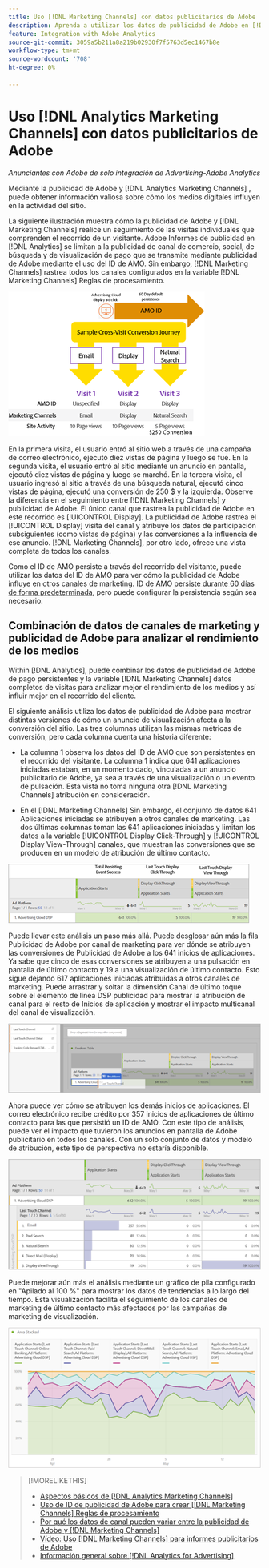 ```yaml
---
title: Uso [!DNL Marketing Channels] con datos publicitarios de Adobe
description: Aprenda a utilizar los datos de publicidad de Adobe en [!DNL Analytics Marketing Channels].
feature: Integration with Adobe Analytics
source-git-commit: 3059a5b211a8a219b02930f7f5763d5ec1467b8e
workflow-type: tm+mt
source-wordcount: '708'
ht-degree: 0%

---
```


# Uso [!DNL Analytics Marketing Channels] con datos publicitarios de Adobe

*Anunciantes con Adobe de solo integración de Advertising-Adobe Analytics*

Mediante la publicidad de Adobe y [!DNL Analytics Marketing Channels] , puede obtener información valiosa sobre cómo los medios digitales influyen en la actividad del sitio.

<!-- from video: By using Marketing Channels with your Adobe Advertising data, you can get a more holistic view of how your advertising efforts are affecting site behavior. In particular, you can see the value of your view-through and click-through data, and how your advertising assists or is assisted by other channels. -->

La siguiente ilustración muestra cómo la publicidad de Adobe y [!DNL Marketing Channels] realice un seguimiento de las visitas individuales que comprenden el recorrido de un visitante. Adobe Informes de publicidad en [!DNL Analytics] se limitan a la publicidad de canal de comercio, social, de búsqueda y de visualización de pago que se transmite mediante publicidad de Adobe mediante el uso del ID de AMO. Sin embargo, [!DNL Marketing Channels] rastrea todos los canales configurados en la variable [!DNL Marketing Channels] Reglas de procesamiento.

![Cómo usar la publicidad de Adobe y [!DNL Marketing Channels] realizar un seguimiento de las visitas individuales en el recorrido de un visitante](/help/integrations/assets/a4adc-mc-sample-journey2.png)

En la primera visita, el usuario entró al sitio web a través de una campaña de correo electrónico, ejecutó diez vistas de página y luego se fue. En la segunda visita, el usuario entró al sitio mediante un anuncio en pantalla, ejecutó diez vistas de página y luego se marchó. En la tercera visita, el usuario ingresó al sitio a través de una búsqueda natural, ejecutó cinco vistas de página, ejecutó una conversión de 250 $ y la izquierda. Observe la diferencia en el seguimiento entre [!DNL Marketing Channels] y publicidad de Adobe. El único canal que rastrea la publicidad de Adobe en este recorrido es [!UICONTROL Display]. La publicidad de Adobe rastrea el [!UICONTROL Display] visita del canal y atribuye los datos de participación subsiguientes (como vistas de página) y las conversiones a la influencia de ese anuncio. [!DNL Marketing Channels], por otro lado, ofrece una vista completa de todos los canales.

Como el ID de AMO persiste a través del recorrido del visitante, puede utilizar los datos del ID de AMO para ver cómo la publicidad de Adobe influye en otros canales de marketing. ID de AMO [persiste durante 60 días de forma predeterminada](/help/integrations/analytics/overview.md), pero puede configurar la persistencia según sea necesario.

## Combinación de datos de canales de marketing y publicidad de Adobe para analizar el rendimiento de los medios

Within [!DNL Analytics], puede combinar los datos de publicidad de Adobe de pago persistentes y la variable [!DNL Marketing Channels] datos completos de visitas para analizar mejor el rendimiento de los medios y así influir mejor en el recorrido del cliente.

El siguiente análisis utiliza los datos de publicidad de Adobe para mostrar distintas versiones de cómo un anuncio de visualización afecta a la conversión del sitio. Las tres columnas utilizan las mismas métricas de conversión, pero cada columna cuenta una historia diferente:

* La columna 1 observa los datos del ID de AMO que son persistentes en el recorrido del visitante. La columna 1 indica que 641 aplicaciones iniciadas estaban, en un momento dado, vinculadas a un anuncio publicitario de Adobe, ya sea a través de una visualización o un evento de pulsación. Esta vista no toma ninguna otra [!DNL Marketing Channels] atribución en consideración.

* En el [!DNL Marketing Channels] Sin embargo, el conjunto de datos 641 Aplicaciones iniciadas se atribuyen a otros canales de marketing. Las dos últimas columnas toman las 641 aplicaciones iniciadas y limitan los datos a la variable [!UICONTROL Display Click-Through] y [!UICONTROL Display View-Through] canales, que muestran las conversiones que se producen en un modelo de atribución de último contacto.

![ejemplo de cómo un anuncio en pantalla afecta a la conversión del sitio](/help/integrations/assets/a4adc-mc-display-impact.png)

Puede llevar este análisis un paso más allá. Puede desglosar aún más la fila Publicidad de Adobe por canal de marketing para ver dónde se atribuyen las conversiones de Publicidad de Adobe a los 641 inicios de aplicaciones. Ya sabe que cinco de esas conversiones se atribuyen a una pulsación en pantalla de último contacto y 19 a una visualización de último contacto. Esto sigue dejando 617 aplicaciones iniciadas atribuidas a otros canales de marketing. Puede arrastrar y soltar la dimensión Canal de último toque sobre el elemento de línea DSP publicidad para mostrar la atribución de canal para el resto de Inicios de aplicación y mostrar el impacto multicanal del canal de visualización.

![cómo añadir la dimensión Canal de último contacto](/help/integrations/assets/a4adc-mc-display-impact-ltc.png)

Ahora puede ver cómo se atribuyen los demás inicios de aplicaciones. El correo electrónico recibe crédito por 357 inicios de aplicaciones de último contacto para las que persistió un ID de AMO. Con este tipo de análisis, puede ver el impacto que tuvieron los anuncios en pantalla de Adobe publicitario en todos los canales. Con un solo conjunto de datos y modelo de atribución, este tipo de perspectiva no estaría disponible.

![ejemplo del impacto multicanal de los canales de visualización](/help/integrations/assets/a4adc-mc-display-impact-x-channel.png)

Puede mejorar aún más el análisis mediante un gráfico de pila configurado en &quot;Apilado al 100 %&quot; para mostrar los datos de tendencias a lo largo del tiempo. Esta visualización facilita el seguimiento de los canales de marketing de último contacto más afectados por las campañas de marketing de visualización.

![ejemplo del impacto multicanal de tendencias de los canales de visualización](/help/integrations/assets/a4adc-mc-display-impact-x-channel-trend.png)

>[!MORELIKETHIS]
>
>* [Aspectos básicos de [!DNL Analytics Marketing Channels]](mc-overview.md)
>* [Uso de ID de publicidad de Adobe para crear [!DNL Marketing Channels] Reglas de procesamiento](mc-ids.md)
>* [Por qué los datos de canal pueden variar entre la publicidad de Adobe y [!DNL Marketing Channels]](mc-data-variances.md)
>* [Vídeo: Uso [!DNL Marketing Channels] para informes publicitarios de Adobe](https://experienceleague.adobe.com/docs/advertising-cloud-learn/tutorials/analytics/analytics-reporting-a4adc.html)
>* [Información general sobre [!DNL Analytics for Advertising]](/help/integrations/analytics/overview.md)

